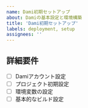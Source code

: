 ```yaml
---
name: Dami初期セットアップ
about: Damiの基本設定と環境構築
title: 'Dami初期セットアップ'
labels: deployment, setup
assignees: ''
---
```


## 詳細要件
- [ ] Damiアカウント設定
- [ ] プロジェクト初期設定
- [ ] 環境変数の設定
- [ ] 基本的なビルド設定
